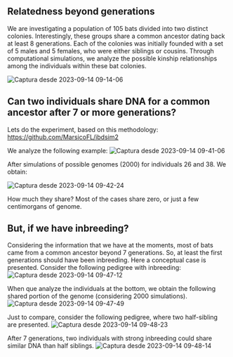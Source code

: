 ## Relatedness beyond generations
We are investigating a population of 105 bats divided into two distinct colonies. Interestingly, these groups share a common ancestor dating back at least 8 generations. 
Each of the colonies was initially founded with a set of 5 males and 5 females, who were either siblings or cousins. 
Through computational simulations,  we analyze the possible kinship relationships among the individuals within these bat colonies.

![Captura desde 2023-09-14 09-14-06](https://github.com/MarsicoFL/batPed/assets/55600771/05c481d0-b589-4e05-b001-a076ff296100)

## Can two individuals share DNA for a common ancestor after 7 or more generations?
Lets do the experiment, based on this methodology: https://github.com/MarsicoFL/ibdsim2

We analyze the following example:
![Captura desde 2023-09-14 09-41-06](https://github.com/MarsicoFL/batPed/assets/55600771/d68ad83f-e5cc-4156-8cc1-da7dc3e25e47)


After simulations of possible genomes (2000) for individuals 26 and 38. We obtain:

![Captura desde 2023-09-14 09-42-24](https://github.com/MarsicoFL/batPed/assets/55600771/0cd9d6f3-139b-42c0-86a4-9fed9b171cb8)


How much they share? Most of the cases share zero, or just a few centimorgans of genome.

## But, if we have inbreeding?
Considering the information that we have at the moments, most of bats came from a common ancestor beyond 7 generations. So, at least the first generations should have been inbreeding. Here a conceptual case is presented.
Consider the following pedigree with inbreeding:
![Captura desde 2023-09-14 09-47-12](https://github.com/MarsicoFL/batPed/assets/55600771/b796be8a-37af-4fe2-aafc-afa33c7837c1)

When que analyze the individuals at the bottom, we obtain the following shared portion of the genome (considering 2000 simulations).
![Captura desde 2023-09-14 09-47-49](https://github.com/MarsicoFL/batPed/assets/55600771/1fbc43da-9c06-4e8e-a8ee-8f77a491d30f)

Just to compare, consider the following pedigree, where two half-sibling are presented.
![Captura desde 2023-09-14 09-48-23](https://github.com/MarsicoFL/batPed/assets/55600771/2a104950-65e8-4f76-bd78-00a649afce26)

After 7 generations, two individuals with strong inbreeding could share similar DNA than half siblings.
![Captura desde 2023-09-14 09-48-14](https://github.com/MarsicoFL/batPed/assets/55600771/e73849bd-4c2b-4450-a84a-d5585a31185c)

